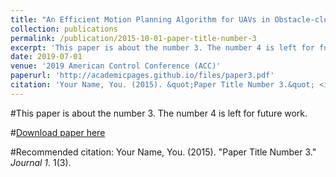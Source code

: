 ```yaml
---
title: "An Efficient Motion Planning Algorithm for UAVs in Obstacle-cluttered Environment"
collection: publications
permalink: /publication/2015-10-01-paper-title-number-3
excerpt: 'This paper is about the number 3. The number 4 is left for future work.'
date: 2019-07-01
venue: '2019 American Control Conference (ACC)'
paperurl: 'http://academicpages.github.io/files/paper3.pdf'
citation: 'Your Name, You. (2015). &quot;Paper Title Number 3.&quot; <i>Journal 1</i>. 1(3).'
---
```

#This paper is about the number 3. The number 4 is left for future work.

#[Download paper here](http://academicpages.github.io/files/paper3.pdf)

#Recommended citation: Your Name, You. (2015). "Paper Title Number 3." <i>Journal 1</i>. 1(3).
